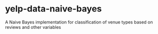 # yelp-data-naive-bayes
A Naive Bayes implementation for classification of venue types based on reviews and other variables
